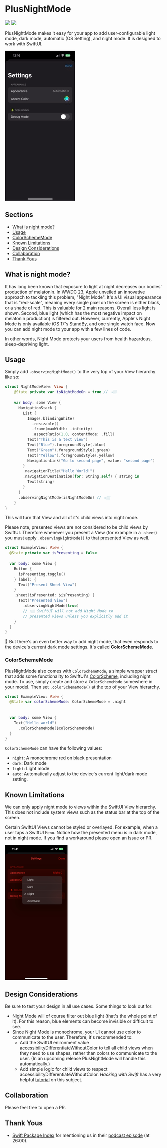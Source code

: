 # PlusNightMode
[![](https://img.shields.io/endpoint?url=https%3A%2F%2Fswiftpackageindex.com%2Fapi%2Fpackages%2FDandyLyons%2FPlusNightMode%2Fbadge%3Ftype%3Dswift-versions)](https://swiftpackageindex.com/DandyLyons/PlusNightMode)
[![](https://img.shields.io/endpoint?url=https%3A%2F%2Fswiftpackageindex.com%2Fapi%2Fpackages%2FDandyLyons%2FPlusNightMode%2Fbadge%3Ftype%3Dplatforms)](https://swiftpackageindex.com/DandyLyons/PlusNightMode)

PlusNightMode makes it easy for your app to add user-configurable light mode, dark mode, automatic (OS Setting), and night mode. It is designed to work with SwiftUI.

<img src="https://raw.githubusercontent.com/DandyLyons/PlusNightMode/main/README/Example.GIF">

## Sections
- [What is night mode?](#what-is-night-mode)
- [Usage](#usage)
- [ColorSchemeMode](#colorschememode)
- [Known Limitations](#known-limitations)
- [Design Considerations](#design-considerations)
- [Collaboration](#collaboration)
- [Thank Yous](#thank-yous)

## What is night mode?

It has long been known that exposure to light at night decreases our bodies' production of melatonin. In WWDC 23, Apple unveiled an innovative approach to tackling this problem, "Night Mode". It's a UI visual appearance that is "red-scale", meaning every single pixel on the screen is either black, or a shade of red. This is valuable for 2 main reasons. Overall less light is shown. Second, blue light (which has the most negative impact on melatonin production) is filtered out. However, currently, Apple's Night Mode is only available iOS 17's StandBy, and one single watch face. Now you can add night mode to your app with a few lines of code.

In other words, Night Mode protects your users from health hazardous, sleep-depriving light.

## Usage
Simply add `.observingNightMode()` to the very top of your View hierarchy like so:

```swift
struct NightModeView: View {
    @State private var isNightModeOn = true // 👈🏼

    var body: some View {
      NavigationStack {
        List {
          Image(.blindingWhite)
            .resizable()
            .frame(maxWidth: .infinity)
            .aspectRatio(1.0, contentMode: .fill)
          Text("This is a text view")
          Text("Blue").foregroundStyle(.blue)
          Text("Green").foregroundStyle(.green)
          Text("Yellow").foregroundStyle(.yellow)
          NavigationLink("Go to second page", value: "second page")
        }
        .navigationTitle("Hello World!")
        .navigationDestination(for: String.self) { string in
          Text(string)
        }
      }
      .observingNightMode(isNightModeOn) // 👈🏼
    }
}
```
This will turn that View and all of it's child views into night mode.

Please note, presented views are not considered to be child views by SwiftUI. Therefore whenever you present a View (for example in a `.sheet`) you must apply `.observingNightMode()` to that presented View as well.

```swift
struct ExampleView: View {
  @State private var isPresenting = false

  var body: some View {
    Button {
      isPresenting.toggle()
    } label: {
      Text("Present Sheet View")
    }
    .sheet(isPresented: $isPresenting) {
      Text("Presented View")
        .observingNightMode(true) 
        // 👆🏼 SwiftUI will not add Night Mode to 
        // presented views unless you explicitly add it
    }
  }
}
```
🚀 But there's an even better way to add night mode, that even responds to the device's current dark mode settings. It's called **ColorSchemeMode**.

### ColorSchemeMode

PlusNightMode also comes with `ColorSchemeMode`, a simple wrapper struct that adds some functionality to SwiftUI's [ColorScheme](https://developer.apple.com/documentation/swiftui/colorscheme), including night mode. To use, simply create and store a `ColorSchemeMode` somewhere in your model. Then set `.colorSchemeMode()` at the top of your View hierarchy.

```swift
struct ExampleView: View {
  @State var colorSchemeMode: ColorSchemeMode = .night


  var body: some View {
    Text("Hello world")
      .colorSchemeMode($colorSchemeMode)
  }
}
```

`ColorSchemeMode` can have the following values: 
- `night`: A monochrome red on black presentation
- `dark`: Dark mode
- `light`: Light mode
- `auto`: Automatically adjust to the device's current light/dark mode setting. 

## Known Limitations

We can only apply night mode to views within the SwiftUI View hierarchy. This does not include system views such as the status bar at the top of the screen.

Certain SwiftUI Views cannot be styled or overlayed. For example, when a user taps a SwiftUI `Menu`. Notice how the presented menu is in dark mode, not in night mode. If you find a workaround please open an Issue or PR.

<img src="https://raw.githubusercontent.com/DandyLyons/PlusNightMode/main/README/Non-Night%20Mode%20Menu.jpeg"  width="200" >

## Design Considerations

Be sure to test your design in all use cases. Some things to look out for:

- Night Mode will of course filter out blue light (that's the whole point of it). For this reason, blue elements can become invisible or difficult to see.
- Since Night Mode is monochrome, your UI cannot use color to communicate to the user. Therefore, it's recommended to:
  - Add the SwiftUI enironment value [accessibilityDifferentiateWithoutColor](https://developer.apple.com/documentation/swiftui/environmentvalues/accessibilitydifferentiatewithoutcolor) to tell all child views when they need to use shapes, rather than colors to communicate to the user. (In an upcoming release PlusNightMode will handle this automatically.)
  - Add simple logic for child views to respect accessibilityDifferentiateWithoutColor. *Hacking with Swift* has a very helpful [tutorial](https://www.hackingwithswift.com/books/ios-swiftui/supporting-specific-accessibility-needs-with-swiftui) on this subject.

## Collaboration

Please feel free to open a PR.

## Thank Yous
- [Swift Package Index](https://swiftpackageindex.com/) for mentioning us in their [podcast episode](https://podcasts.apple.com/us/podcast/39-stress-testing-dependency-management/id1654567329?i=1000641328907) (at 26:00). 